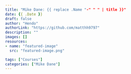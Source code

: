 ```yaml
---
title: "Mike Dane: {{ replace .Name "-" " " | title }}"
date: {{ .Date }}
draft: false
author: "Hendo"
authorLink: "https://github.com/matthh9797"
description: ""
images: []
resources:
- name: "featured-image"
  src: "featured-image.png"

tags: ["Courses"]
categories: ["Mike Dane"]
---
```

